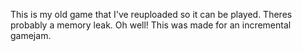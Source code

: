 This is my old game that I've reuploaded so it can be played.
Theres probably a memory leak. Oh well!
This was made for an incremental gamejam.
